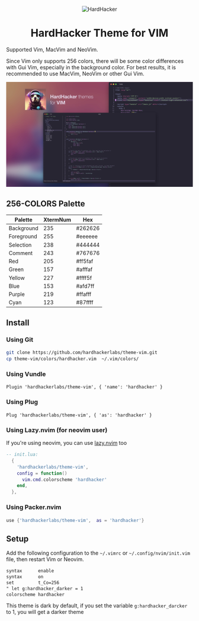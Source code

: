 <p align="center">
  <img width="180" src="https://github.com/hardhackerlabs/themes/raw/master/media/logo/logo.png" alt="HardHacker">
</p>

<h1 align="center">
  HardHacker Theme for VIM
</h1>

Supported Vim, MacVim and NeoVim.

Since Vim only supports 256 colors, there will be some color differences with Gui Vim, especially in the background color. For best results, it is recommended to use MacVim, NeoVim or other Gui Vim.

![](./media/preview.jpeg)

## 256-COLORS Palette

| Palette       | XtermNum  | Hex     | 
| ------------- | --------- | ------- | 
| Background    | 235       | #262626 | 
| Foreground    | 255       | #eeeeee | 
| Selection     | 238       | #444444 | 
| Comment       | 243       | #767676 | 
| Red           | 205       | #ff5faf | 
| Green         | 157       | #afffaf | 
| Yellow        | 227       | #ffff5f | 
| Blue          | 153       | #afd7ff | 
| Purple        | 219       | #ffafff | 
| Cyan          | 123       | #87ffff | 


## Install

### Using Git

```bash
git clone https://github.com/hardhackerlabs/theme-vim.git
cp theme-vim/colors/hardhacker.vim  ~/.vim/colors/
```

### Using Vundle

```vim
Plugin 'hardhackerlabs/theme-vim', { 'name': 'hardhacker' }
```

### Using Plug

```vim
Plug 'hardhackerlabs/theme-vim', { 'as': 'hardhacker' }
```

### Using Lazy.nvim (for neovim user)
If you're using neovim, you can use [lazy.nvim](https://github.com/folke/lazy.nvim) too
```lua
-- init.lua:
  {
    'hardhackerlabs/theme-vim',
    config = function()
      vim.cmd.colorscheme 'hardhacker'
    end,
  },
```

### Using Packer.nvim

```lua
use {'hardhackerlabs/theme-vim',  as = 'hardhacker'}
```

## Setup

Add the following configuration to the `~/.vimrc` or `~/.config/nvim/init.vim` file, then restart Vim or Neovim.

```vim
syntax      enable
syntax      on
set         t_Co=256
" let g:hardhacker_darker = 1
colorscheme hardhacker
```

This theme is dark by default, if you set the variable `g:hardhacker_darcker` to 1, you will get a darker theme
